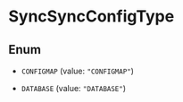 

# SyncSyncConfigType

## Enum


* `CONFIGMAP` (value: `"CONFIGMAP"`)

* `DATABASE` (value: `"DATABASE"`)



